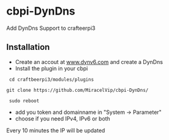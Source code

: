# cbpi-DynDns
Add DynDns Support to crafteerpi3


## Installation
- Create an accout at www.dynv6.com and create a DynDns
- Install the plugin in your cbpi

` cd craftbeerpi3/modules/plugins`

`git clone https://github.com/MiracelVip/cbpi-DynDns/`

` sudo reboot`

- add you token and domainname in "System -> Parameter"
- choose if you need IPv4, IPv6 or both

Every 10 minutes the IP will be updated
